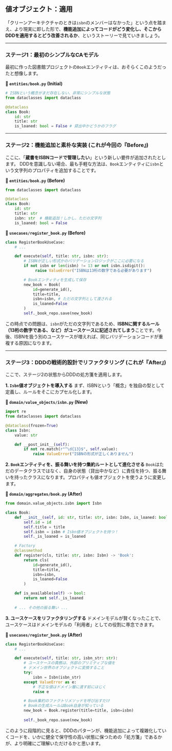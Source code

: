 ## 値オブジェクト：適用

「クリーンアーキテクチャのときは`isbn`のメンバーはなかった」という点を踏まえ、より現実に即した形で、**機能追加によってコードがどう変化し、そこからDDDを適用するとどう改善されるか**、というストーリーで見ていきましょう。

-----

### ステージ1：最初のシンプルなCAモデル

最初に作った図書館プロジェクトの`Book`エンティティは、おそらくこのようだったと想像します。

**📁 `entities/book.py` (Initial)**

```python
# ISBNという概念がまだ存在しない、非常にシンプルな状態
from dataclasses import dataclass

@dataclass
class Book:
    id: str
    title: str
    is_loaned: bool = False # 貸出中かどうかのフラグ
```

-----

### ステージ2：機能追加と素朴な実装 (これが今回の『Before』)

ここに、「**蔵書をISBNコードで管理したい**」という新しい要件が追加されたとします。
DDDを意識しない場合、最も手軽な方法は、`Book`エンティティに`isbn`という文字列のプロパティを追加することです。

**📁 `entities/book.py` (Before)**

```python
from dataclasses import dataclass

@dataclass
class Book:
    id: str
    title: str
    isbn: str  # 機能追加！しかし、ただの文字列
    is_loaned: bool = False
```

**📁 `usecases/register_book.py` (Before)**

```python
class RegisterBookUseCase:
    # ...

    def execute(self, title: str, isbn: str):
        # ISBNが正しい形式かのバリデーションロジックがここに必要になる
        if not isbn or len(isbn) != 13 or not isbn.isdigit():
             raise ValueError("ISBNは13桁の数字である必要があります")

        # Bookエンティティを生成して保存
        new_book = Book(
            id=generate_id(),
            title=title,
            isbn=isbn, # ただの文字列として渡される
            is_loaned=False
        )
        self._book_repo.save(new_book)
```

この時点での問題は、`isbn`がただの文字列であるため、**ISBNに関するルール（13桁の数字である、など）がユースケースに記述されてしまう**ことです。今後、ISBNを扱う別のユースケースが増えれば、同じバリデーションコードが重複する原因になります。

-----

### ステージ3：DDDの戦術的設計でリファクタリング (これが『After』)

ここで、ステージ2の状態からDDDの処方箋を適用します。

**1. `Isbn`値オブジェクトを導入する**
まず、ISBNという「概念」を独自の型として定義し、ルールをそこにカプセル化します。

**📁 `domain/value_objects/isbn.py` (New)**

```python
import re
from dataclasses import dataclass

@dataclass(frozen=True)
class Isbn:
    value: str

    def __post_init__(self):
        if not re.match(r"^\d{13}$", self.value):
            raise ValueError("ISBNの形式が正しくありません")
```

**2. `Book`エンティティを、振る舞いを持つ集約ルートとして進化させる**
`Book`はただのデータクラスではなく、自身の状態（貸出中かなど）に責任を持つ、振る舞いを持ったクラスになります。プロパティも値オブジェクトを使うように変更します。

**📁 `domain/aggregates/book.py` (After)**

```python
from domain.value_objects.isbn import Isbn

class Book:
    def __init__(self, id: str, title: str, isbn: Isbn, is_loaned: bool):
        self.id = id
        self.title = title
        self.isbn = isbn # Isbn値オブジェクトを持つ！
        self._is_loaned = is_loaned

    # Factory
    @classmethod
    def register(cls, title: str, isbn: Isbn) -> 'Book':
        return cls(
            id=generate_id(),
            title=title,
            isbn=isbn,
            is_loaned=False
        )

    def is_available(self) -> bool:
        return not self._is_loaned
    
    # ... その他の振る舞い ...
```

**3. ユースケースをリファクタリングする**
ドメインモデルが賢くなったことで、ユースケースはドメインモデルの「利用者」としての役割に専念できます。

**📁 `usecases/register_book.py` (After)**

```python
class RegisterBookUseCase:
    # ...

    def execute(self, title: str, isbn_str: str):
        # ユースケースの責務は、外部のプリミティブな値を
        # ドメイン世界のオブジェクトに変換すること
        try:
            isbn = Isbn(isbn_str)
        except ValueError as e:
            # 不正な値はドメイン層に渡す前にはじく
            raise e

        # Book集約のファクトリメソッドを呼び出すだけ
        # Bookの生成ルールはBook自身が知っている
        new_book = Book.register(title=title, isbn=isbn)
        
        self._book_repo.save(new_book)
```

このように段階的に見ると、DDDのパターンが、機能追加によって複雑化していくコードを、いかに健全で保守性の高い状態に保つための「処方箋」であるかが、より明確にご理解いただけるかと思います。


